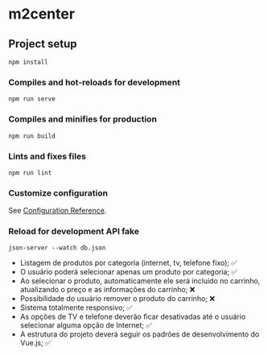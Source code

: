 # m2center

## Project setup
```
npm install
```

### Compiles and hot-reloads for development
```
npm run serve
```

### Compiles and minifies for production
```
npm run build
```

### Lints and fixes files
```
npm run lint
```

### Customize configuration
See [Configuration Reference](https://cli.vuejs.org/config/).

### Reload for development API fake
```
json-server --watch db.json
```


- Listagem de produtos por categoria (internet, tv, telefone fixo); :white_check_mark:
- O usuário poderá selecionar apenas um produto por categoria; :white_check_mark:
- Ao selecionar o produto, automaticamente ele será incluído no carrinho, atualizando o preço e as informações do carrinho; ❌
- Possibilidade do usuário remover o produto do carrinho; ❌
- Sistema totalmente responsivo; :white_check_mark:
- As opções de TV e telefone deverão ficar desativadas até o usuário selecionar alguma opção de Internet; :white_check_mark:
- A estrutura do projeto deverá seguir os padrões de desenvolvimento do Vue.js; :white_check_mark:
